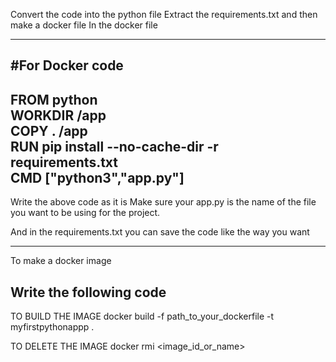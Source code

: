 Convert the code into the python file
Extract the requirements.txt and then make a docker file
In the docker file

---------------------------------------------------------------------------------------------------------
#For Docker code
---------------------------------------------------------------------------------------------------------
FROM python <br>
WORKDIR /app <br>
COPY . /app <br>
RUN pip install --no-cache-dir -r requirements.txt <br>
CMD ["python3","app.py"] <br>
---------------------------------------------------------------------------------------------------------

Write the above code as it is 
Make sure your app.py is the name of the file you want to be using for the project.

And in the requirements.txt you can save the code like the way you want


---------------------------------------------------------------------------------------------------------
To make a docker image

Write the following code
---------------------------------------------------------------------------------------------------------

TO BUILD THE IMAGE
docker build -f path_to_your_dockerfile -t myfirstpythonappp .

TO DELETE THE IMAGE
docker rmi <image_id_or_name>


